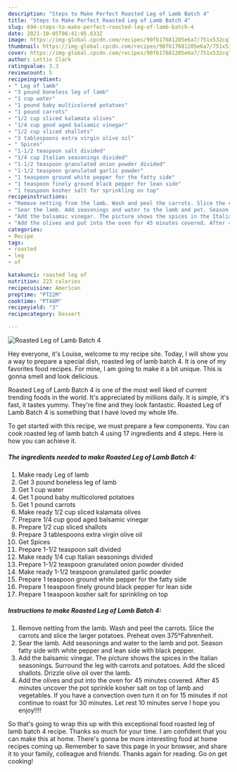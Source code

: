 ```yaml
---
description: "Steps to Make Perfect Roasted Leg of Lamb Batch 4"
title: "Steps to Make Perfect Roasted Leg of Lamb Batch 4"
slug: 694-steps-to-make-perfect-roasted-leg-of-lamb-batch-4
date: 2021-10-05T06:41:05.633Z
image: https://img-global.cpcdn.com/recipes/90fb17681205e6a7/751x532cq70/roasted-leg-of-lamb-batch-4-recipe-main-photo.jpg
thumbnail: https://img-global.cpcdn.com/recipes/90fb17681205e6a7/751x532cq70/roasted-leg-of-lamb-batch-4-recipe-main-photo.jpg
cover: https://img-global.cpcdn.com/recipes/90fb17681205e6a7/751x532cq70/roasted-leg-of-lamb-batch-4-recipe-main-photo.jpg
author: Lettie Clark
ratingvalue: 3.3
reviewcount: 5
recipeingredient:
- " Leg of lamb"
- "3 pound boneless leg of lamb"
- "1 cup water"
- "1 pound baby multicolored potatoes"
- "1 pound carrots"
- "1/2 cup sliced kalamata olives"
- "1/4 cup good aged balsamic vinegar"
- "1/2 cup sliced shallots"
- "3 tablespoons extra virgin olive oil"
- " Spices"
- "1-1/2 teaspoon salt divided"
- "1/4 cup Italian seasonings divided"
- "1-1/2 teaspoon granulated onion powder divided"
- "1-1/2 teaspoon granulated garlic powder"
- "1 teaspoon ground white pepper for the fatty side"
- "1 teaspoon finely ground black pepper for lean side"
- "1 teaspoon kosher salt for sprinkling on top"
recipeinstructions:
- "Remove netting from the lamb. Wash and peel the carrots. Slice the carrots and slice the larger potatoes. Preheat oven 375°Fahrenheit."
- "Sear the lamb. Add seasonings and water to the lamb and pot. Season fatty side with white pepper and lean side with black pepper."
- "Add the balsamic vinegar. The picture shows the spices in the Italian seasonings. Surround the leg with carrots and potatoes. Add the sliced shallots. Drizzle olive oil over the lamb."
- "Add the olives and put into the oven for 45 minutes covered. After 45 minutes uncover the pot sprinkle kosher salt on top of lamb and vegetables. If you have a convection oven turn it on for 15 minutes if not continue to roast for 30 minutes. Let rest 10 minutes serve I hope you enjoy!!!!"
categories:
- Recipe
tags:
- roasted
- leg
- of

katakunci: roasted leg of 
nutrition: 223 calories
recipecuisine: American
preptime: "PT22M"
cooktime: "PT48M"
recipeyield: "3"
recipecategory: Dessert

---
```



![Roasted Leg of Lamb Batch 4](https://img-global.cpcdn.com/recipes/90fb17681205e6a7/751x532cq70/roasted-leg-of-lamb-batch-4-recipe-main-photo.jpg)

Hey everyone, it's Louise, welcome to my recipe site. Today, I will show you a way to prepare a special dish, roasted leg of lamb batch 4. It is one of my favorites food recipes. For mine, I am going to make it a bit unique. This is gonna smell and look delicious.



Roasted Leg of Lamb Batch 4 is one of the most well liked of current trending foods in the world. It's appreciated by millions daily. It is simple, it's fast, it tastes yummy. They're fine and they look fantastic. Roasted Leg of Lamb Batch 4 is something that I have loved my whole life.


To get started with this recipe, we must prepare a few components. You can cook roasted leg of lamb batch 4 using 17 ingredients and 4 steps. Here is how you can achieve it.

<!--inarticleads1-->

##### The ingredients needed to make Roasted Leg of Lamb Batch 4:

1. Make ready  Leg of lamb
1. Get 3 pound boneless leg of lamb
1. Get 1 cup water
1. Get 1 pound baby multicolored potatoes
1. Get 1 pound carrots
1. Make ready 1/2 cup sliced kalamata olives
1. Prepare 1/4 cup good aged balsamic vinegar
1. Prepare 1/2 cup sliced shallots
1. Prepare 3 tablespoons extra virgin olive oil
1. Get  Spices
1. Prepare 1-1/2 teaspoon salt divided
1. Make ready 1/4 cup Italian seasonings divided
1. Prepare 1-1/2 teaspoon granulated onion powder divided
1. Make ready 1-1/2 teaspoon granulated garlic powder
1. Prepare 1 teaspoon ground white pepper for the fatty side
1. Prepare 1 teaspoon finely ground black pepper for lean side
1. Prepare 1 teaspoon kosher salt for sprinkling on top




<!--inarticleads2-->

##### Instructions to make Roasted Leg of Lamb Batch 4:

1. Remove netting from the lamb. Wash and peel the carrots. Slice the carrots and slice the larger potatoes. Preheat oven 375°Fahrenheit.
1. Sear the lamb. Add seasonings and water to the lamb and pot. Season fatty side with white pepper and lean side with black pepper.
1. Add the balsamic vinegar. The picture shows the spices in the Italian seasonings. Surround the leg with carrots and potatoes. Add the sliced shallots. Drizzle olive oil over the lamb.
1. Add the olives and put into the oven for 45 minutes covered. After 45 minutes uncover the pot sprinkle kosher salt on top of lamb and vegetables. If you have a convection oven turn it on for 15 minutes if not continue to roast for 30 minutes. Let rest 10 minutes serve I hope you enjoy!!!!




So that's going to wrap this up with this exceptional food roasted leg of lamb batch 4 recipe. Thanks so much for your time. I am confident that you can make this at home. There's gonna be more interesting food at home recipes coming up. Remember to save this page in your browser, and share it to your family, colleague and friends. Thanks again for reading. Go on get cooking!
